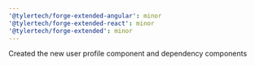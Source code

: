 ```yaml
---
'@tylertech/forge-extended-angular': minor
'@tylertech/forge-extended-react': minor
'@tylertech/forge-extended': minor
---
```


Created the new user profile component and dependency components
